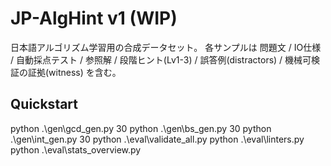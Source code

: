 ﻿# JP-AlgHint v1 (WIP)
日本語アルゴリズム学習用の合成データセット。
各サンプルは 問題文 / IO仕様 / 自動採点テスト / 参照解 / 段階ヒント(Lv1-3) /
誤答例(distractors) / 機械可検証の証拠(witness) を含む。

## Quickstart

python .\gen\gcd_gen.py 30
python .\gen\bs_gen.py 30
python .\gen\int_gen.py 30
python .\eval\validate_all.py
python .\eval\linters.py
python .\eval\stats_overview.py
